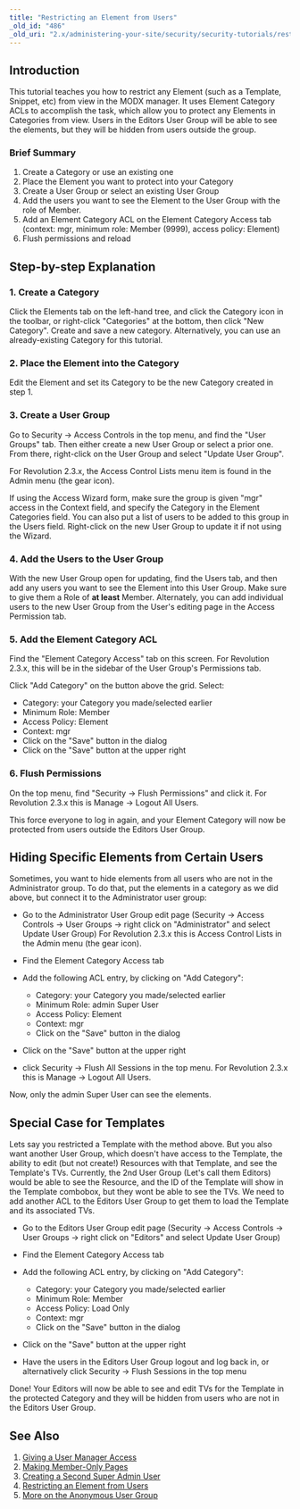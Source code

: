 ```yaml
---
title: "Restricting an Element from Users"
_old_id: "486"
_old_uri: "2.x/administering-your-site/security/security-tutorials/restricting-an-element-from-users"
---
```


## Introduction

This tutorial teaches you how to restrict any Element (such as a Template, Snippet, etc) from view in the MODX manager. It uses Element Category ACLs to accomplish the task, which allow you to protect any Elements in Categories from view. Users in the Editors User Group will be able to see the elements, but they will be hidden from users outside the group.

### Brief Summary

1. Create a Category or use an existing one
2. Place the Element you want to protect into your Category
3. Create a User Group or select an existing User Group
4. Add the users you want to see the Element to the User Group with the role of Member.
5. Add an Element Category ACL on the Element Category Access tab (context: mgr, minimum role: Member (9999), access policy: Element)
6. Flush permissions and reload

## Step-by-step Explanation

### 1. Create a Category

Click the Elements tab on the left-hand tree, and click the Category icon in the toolbar, or right-click "Categories" at the bottom, then click "New Category". Create and save a new category. Alternatively, you can use an already-existing Category for this tutorial.

### 2. Place the Element into the Category

Edit the Element and set its Category to be the new Category created in step 1.

### 3. Create a User Group

Go to Security -> Access Controls in the top menu, and find the "User Groups" tab. Then either create a new User Group or select a prior one. From there, right-click on the User Group and select "Update User Group".

For Revolution 2.3.x, the Access Control Lists menu item is found in the Admin menu (the gear icon).

If using the Access Wizard form, make sure the group is given "mgr" access in the Context field, and specify the Category in the Element Categories field. You can also put a list of users to be added to this group in the Users field. Right-click on the new User Group to update it if not using the Wizard.

### 4. Add the Users to the User Group

With the new User Group open for updating, find the Users tab, and then add any users you want to see the Element into this User Group. Make sure to give them a Role of **at least** Member. Alternately, you can add individual users to the new User Group from the User's editing page in the Access Permission tab.

### 5. Add the Element Category ACL

Find the "Element Category Access" tab on this screen. For Revolution 2.3.x, this will be in the sidebar of the User Group's Permissions tab.

Click "Add Category" on the button above the grid. Select:

- Category: your Category you made/selected earlier
- Minimum Role: Member
- Access Policy: Element
- Context: mgr
- Click on the "Save" button in the dialog
- Click on the "Save" button at the upper right

### 6. Flush Permissions

On the top menu, find "Security -> Flush Permissions" and click it. For Revolution 2.3.x this is Manage -> Logout All Users.

This force everyone to log in again, and your Element Category will now be protected from users outside the Editors User Group.

## Hiding Specific Elements from Certain Users

Sometimes, you want to hide elements from all users who are not in the Administrator group. To do that, put the elements in a category as we did above, but connect it to the Administrator user group:

- Go to the Administrator User Group edit page (Security -> Access Controls -> User Groups -> right click on "Administrator" and select Update User Group) For Revolution 2.3.x this is Access Control Lists in the Admin menu (the gear icon).
- Find the Element Category Access tab
- Add the following ACL entry, by clicking on "Add Category":
    - Category: your Category you made/selected earlier
    - Minimum Role: admin Super User
    - Access Policy: Element
    - Context: mgr
    - Click on the "Save" button in the dialog
- Click on the "Save" button at the upper right

- click Security -> Flush All Sessions in the top menu. For Revolution 2.3.x this is Manage -> Logout All Users.

Now, only the admin Super User can see the elements.

## Special Case for Templates

Lets say you restricted a Template with the method above. But you also want another User Group, which doesn't have access to the Template, the ability to edit (but not create!) Resources with that Template, and see the Template's TVs. Currently, the 2nd User Group (Let's call them Editors) would be able to see the Resource, and the ID of the Template will show in the Template combobox, but they wont be able to see the TVs. We need to add another ACL to the Editors User Group to get them to load the Template and its associated TVs.

- Go to the Editors User Group edit page (Security -> Access Controls -> User Groups -> right click on "Editors" and select Update User Group)
- Find the Element Category Access tab
- Add the following ACL entry, by clicking on "Add Category":
    - Category: your Category you made/selected earlier
    - Minimum Role: Member
    - Access Policy: Load Only
    - Context: mgr
    - Click on the "Save" button in the dialog
- Click on the "Save" button at the upper right

- Have the users in the Editors User Group logout and log back in, or alternatively click Security -> Flush Sessions in the top menu

Done! Your Editors will now be able to see and edit TVs for the Template in the protected Category and they will be hidden from users who are not in the Editors User Group.

## See Also

1. [Giving a User Manager Access](building-sites/client-proofing/security/security-tutorials/giving-a-user-manager-access)
2. [Making Member-Only Pages](building-sites/client-proofing/security/security-tutorials/making-member-only-pages)
3. [Creating a Second Super Admin User](building-sites/client-proofing/security/security-tutorials/creating-a-second-super-admin-user)
4. [Restricting an Element from Users](building-sites/client-proofing/security/security-tutorials/restricting-an-element-from-users)
5. [More on the Anonymous User Group](building-sites/client-proofing/security/security-tutorials/more-on-the-anonymous-user-group)

